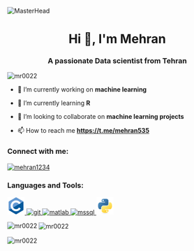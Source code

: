 ![MasterHead](https://media.licdn.com/dms/image/C4D12AQESj72-s5gEKg/article-cover_image-shrink_600_2000/0/1626753867110?e=2147483647&v=beta&t=Kf7YAuwZtyCGYLNch-Mgc5eOC-7h7uL_dnBAIgsAFRQ)
<h1 align="center">Hi 👋, I'm Mehran</h1>
<h3 align="center">A passionate Data scientist from Tehran</h3>

<p align="left"> <img src="https://komarev.com/ghpvc/?username=mr0022&label=Profile%20views&color=0e75b6&style=flat" alt="mr0022" /> </p>

- 🔭 I’m currently working on **machine learning**

- 🌱 I’m currently learning **R**

- 👯 I’m looking to collaborate on **machine learning projects**

- 📫 How to reach me **https://t.me/mehran535**

<h3 align="left">Connect with me:</h3>
<p align="left">
<a href="https://kaggle.com/mehran1234" target="blank"><img align="center" src="https://raw.githubusercontent.com/rahuldkjain/github-profile-readme-generator/master/src/images/icons/Social/kaggle.svg" alt="mehran1234" height="30" width="40" /></a>
</p>

<h3 align="left">Languages and Tools:</h3>
<p align="left"> <a href="https://www.cprogramming.com/" target="_blank" rel="noreferrer"> <img src="https://raw.githubusercontent.com/devicons/devicon/master/icons/c/c-original.svg" alt="c" width="40" height="40"/> </a> <a href="https://git-scm.com/" target="_blank" rel="noreferrer"> <img src="https://www.vectorlogo.zone/logos/git-scm/git-scm-icon.svg" alt="git" width="40" height="40"/> </a> <a href="https://www.mathworks.com/" target="_blank" rel="noreferrer"> <img src="https://upload.wikimedia.org/wikipedia/commons/2/21/Matlab_Logo.png" alt="matlab" width="40" height="40"/> </a> <a href="https://www.microsoft.com/en-us/sql-server" target="_blank" rel="noreferrer"> <img src="https://www.svgrepo.com/show/303229/microsoft-sql-server-logo.svg" alt="mssql" width="40" height="40"/> </a> <a href="https://www.python.org" target="_blank" rel="noreferrer"> <img src="https://raw.githubusercontent.com/devicons/devicon/master/icons/python/python-original.svg" alt="python" width="40" height="40"/> </a> </p>

<p><img align="left" src="https://github-readme-stats.vercel.app/api/top-langs?username=mr0022&show_icons=true&locale=en&layout=compact" alt="mr0022" /></p>

<p>&nbsp;<img align="center" src="https://github-readme-stats.vercel.app/api?username=mr0022&show_icons=true&locale=en" alt="mr0022" /></p>

<p><img align="center" src="https://github-readme-streak-stats.herokuapp.com/?user=mr0022&" alt="mr0022" /></p>


